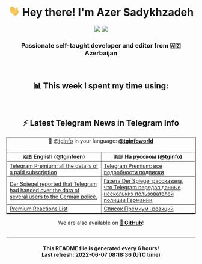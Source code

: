 <div align="center">
	<div>
		<h1>
      <img src="./assets/hi.gif" width="30px"> Hey there! I'm Azer Sadykhzadeh
    </h1>
    <img height="18" src="https://komarev.com/ghpvc/?username=sadykhzadeh&label=Views&color=2081c1&style=flat-square" />
		<a href="https://wakatime.com/@Azer"> <img height="18" src="https://wakatime.com/badge/user/f80ae27a-c328-426f-a381-bc84136e2dd6.svg" /> </a>
    <h3>
      Passionate self-taught developer and editor from 🇦🇿 Azerbaijan
    </h3>
  </div>
  <br>

<h2>📊 This week I spent my time using:</h2>

<!--START_SECTION:waka-->
<!--END_SECTION:waka-->

<br>

<h2>⚡️ Latest Telegram News in Telegram Info</h2>
  <table border>
		<tr>
			<th width="50%">🇬🇧 English (<a href="https://t.me/tginfoen">@tginfoen</a>)</th>
			<th>🇷🇺 На русском (<a href="https://t.me/tginfo">@tginfo</a>)</th>
		</tr>
		<caption>🚩 <a href="https://t.me/tginfo">@tginfo</a> in your language: <a href="https://t.me/tginfoworld"><b>@tginfoworld</b></a><caption/>
  <tr><td><a href="https://t.me/tginfoen/1403">Telegram Premium: all the details of a paid subscription</a></td>
    <td><a href="https://t.me/tginfo/3328">Telegram Premium: все подробности подписки</a></td></tr><tr><td><a href="https://t.me/tginfoen/1402">Der Spiegel reported that Telegram had handed over the data of several users to the German police.</a></td>
    <td><a href="https://t.me/tginfo/3327">Газета Der Spiegel рассказала, что Telegram передал данные нескольких пользователей полиции Германии</a></td></tr><tr><td><a href="https://t.me/tginfoen/1401">Premium Reactions List</a></td>
    <td><a href="https://t.me/tginfo/3326">Список Премиум-реакций</a></td></tr>
</table>
We are also available on <a href="https://github.com/tginfo"><b>🐙 GitHub</b></a>!
</div>

<br>
<hr>
<h4 align="center">This README file is generated <b>every 6 hours</b>!</br>Last refresh: <b>2022-06-07 08:18:36 (UTC time)</b></h4>
